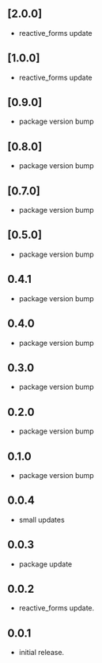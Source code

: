 ## [2.0.0]
* reactive_forms update

## [1.0.0]
* reactive_forms update

## [0.9.0]
* package version bump

## [0.8.0]
* package version bump

## [0.7.0]
* package version bump

## [0.5.0]
* package version bump

## 0.4.1

* package version bump

## 0.4.0

* package version bump

## 0.3.0

* package version bump

## 0.2.0

* package version bump

## 0.1.0

* package version bump

## 0.0.4

* small updates

## 0.0.3

* package update

## 0.0.2

* reactive_forms update.

## 0.0.1

* initial release.
